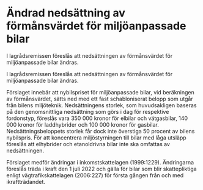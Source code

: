 # Ändrad nedsättning av förmånsvärdet för miljöanpassade bilar

I lagrådsremissen föreslås att nedsättningen av förmånsvärdet för miljöanpassade bilar ändras.

I lagrådsremissen föreslås att nedsättningen av förmånsvärdet för miljöanpassade bilar ändras.

Förslaget innebär att nybilspriset för miljöanpassade bilar, vid beräkningen av förmånsvärdet, sätts ned med ett fast schabloniserat belopp som utgår från bilens miljöteknik. Nedsättningens storlek, som huvudsakligen baseras på den genomsnittliga nedsättning som görs i dag för respektive fordonstyp, föreslås vara 350 000 kronor för elbilar och vätgasbilar, 140 000 kronor för laddhybrider och 100 000 kronor för gasbilar. Nedsättningsbeloppets storlek får dock inte överstiga 50 procent av bilens nybilspris. För att koncentrera miljöstyrningen till bilar med låga utsläpp föreslås att elhybrider och etanoldrivna bilar inte ska omfattas av nedsättningen.

Förslaget medför ändringar i inkomstskattelagen (1999:1229). Ändringarna föreslås träda i kraft den 1 juli 2022 och gälla för bilar som blir skattepliktiga enligt vägtrafikskattelagen (2006:227) för första gången från och med ikraftträdandet.
